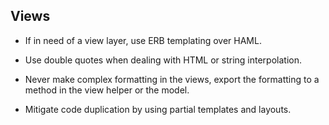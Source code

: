 ## Views

* If in need of a view layer, use ERB templating over HAML.

* Use double quotes when dealing with HTML or string interpolation.

* Never make complex formatting in the views, export the formatting to a
  method in the view helper or the model.

* Mitigate code duplication by using partial templates and layouts.
